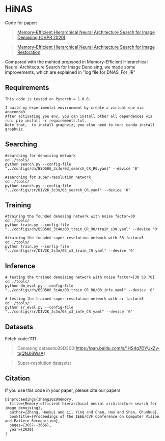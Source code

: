 # HiNAS
Code for paper: 
> [Memory-Efficient Hierarchical Neural Architecture Search for Image Denoising (CVPR 2020)](https://arxiv.org/abs/1909.08228) 

> [Memory-Efficient Hierarchical Neural Architecture Search for Image Restoration](https://arxiv.org/abs/2012.13212)

Compared with the mehtod propsoed in Memory-Efficient Hierarchical Neural Architecture Search for Image Denoising, we made some improvements, which are explained in "log file for DNAS_For_IR"


## Requirements
```
This code is tested on Pytorch = 1.0.0.

I build my experimental environment by create a virtual env via anaconda3. 
After activating you env, you can install other all dependences via run: pip install -r requirements.txt. 
Note that,  to install graphviz, you also need to run: conda install graphviz. 
```

## Searching
```
#searching for denoising network
cd ./tools/
python search.py --config-file "../configs/dn/BSD500_3c4n/03_search_CR_R0.yaml" --device '0'

#searching for super-resolution network
cd ./tools/
python search.py --config-file "../configs/sr/DIV2K_3c3n/03_search_CR.yaml" --device '0'
```

## Training 
```
#training the founded denosing network with noise factor=30
cd ./tools/
python train.py --config-file "../configs/dn/BSD500_3c4n/03_train_CR_RO/train_s30.yaml" --device '0'

#training the founded super-resolution network with SR factor=3
cd ./tools/
python train.py --config-file "../configs/sr/DIV2K_2c3n/03_x3_train_CR.yaml" --device '0'
```
## Inference
```
# testing the trained denoising network with noise factor=[30 50 70]
cd ./tools/
python dn_eval.py --config-file "../configs/dn/BSD500_3c4n/03_train_CR_RO/03_infe.yaml" --device '0'

# testing the trained super-resolution network with sr factor=3
cd ./tools/
python sr_eval.py --config-file "../configs/sr/DIV2K_2c3n/03_x3_infe_CR.yaml" --device '0'
```

## Datasets
Fetch code:1111

>Denoising datasets:BSD300(https://pan.baidu.com/s/1HS4g7DYUxZv-tqQNJI6WsA)

>Super-resolution datasets:



## Citation
If you use this code in your paper, please cite our papers
```
@inproceedings{zhang2020memory,
  title={Memory-efficient hierarchical neural architecture search for image denoising},
  author={Zhang, Haokui and Li, Ying and Chen, Hao and Shen, Chunhua},
  booktitle={Proceedings of the IEEE/CVF Conference on Computer Vision and Pattern Recognition},
  pages={3657--3666},
  year={2020}
}
```
